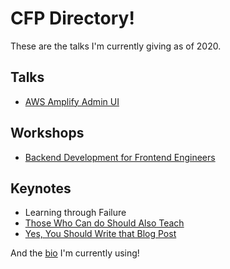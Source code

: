 # CFP Directory!

These are the talks I'm currently giving as of 2020. 

## Talks

- [AWS Amplify Admin UI](admin-ui.md)

## Workshops

- [Backend Development for Frontend Engineers](backend-on-aws-for-frontend-devs.md)

## Keynotes

- Learning through Failure
- [Those Who Can do Should Also Teach](those-who-can-do-should-also-teach.md)
- [Yes, You Should Write that Blog Post](yes-you-should-write-that-blog-post.md)

And the [bio](./bio/bio.md) I'm currently using!

